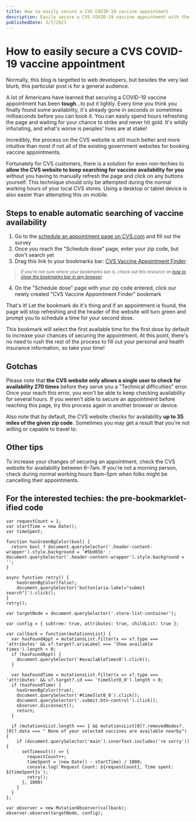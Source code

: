 ```yaml
---
title: How to easily secure a CVS COVID-19 vaccine appointment
description: Easily secure a CVS COVID-19 vaccine appointment with the press of a button.
publishedDate: 3/7/2021
---
```


# How to easily secure a CVS COVID-19 vaccine appointment

Normally, this blog is targetted to web developers, but besides the very last blurb, this particular post is for a general audience.

A lot of Americans have learned that securing a COVID-19 vaccine appointment has been **tough**...to put it lightly. Every time you think you finally found some availability, it's already gone in seconds or sometimes milliseconds before you can book it. You can easily spend hours refreshing the page and waiting for your chance to strike and never hit gold. It's wildly infuriating, and what's worse is peoples' lives are at stake!

Incredibly, the process on the CVS website is still much better and more intuitive than most if not all of the existing government websites for booking vaccine appointments.

Fortunately for CVS customers, there is a solution for even non-techies to **allow the CVS website to keep searching for vaccine availability for you** without you having to manually refresh the page and click on any buttons yourself. This technique should only be attempted during the normal working hours of your local CVS stores. Using a desktop or tablet device is also easier than attempting this on mobile.

## Steps to enable automatic searching of vaccine availability

1. Go to the <a href="https://www.cvs.com/vaccine/intake/store/cvd-schedule?icid=coronavirus-lp-vaccine-al-statetool" target="_blank" rel="noopener noreferrer">schedule an appointment page on CVS.com</a> and fill out the survey
2. Once you reach the "Schedule dose" page, enter your zip code, but don't search yet
3. Drag this link to your bookmarks bar: <a id="bookmark-icon" title="Download" onclick="return false;" class="" href="javascript:(function()%7Bvar%20requestCount%20%3D%201%3B%0Avar%20startTime%20%3D%20new%20Date()%3B%0Avar%20timeSpent%3B%0A%0Afunction%20hasGreenBgColor(bool)%20%7B%0A%20%20return%20bool%20%3F%20document.querySelector('.header-content-wrapper').style.background%20%3D%20'%235bd65b'%20%3A%20document.querySelector('.header-content-wrapper').style.background%20%3D%20''%3B%0A%7D%0A%0Aasync%20function%20retry()%20%7B%0A%20%20%20%20hasGreenBgColor(false)%3B%0A%20%20%20%20document.querySelector('button%5Baria-label%3D%22submit%20search%22%5D').click()%3B%0A%7D%0Aretry()%3B%0A%0Avar%20targetNode%20%3D%20document.querySelector('.store-list-container')%3B%0A%0Avar%20config%20%3D%20%7B%20subtree%3A%20true%2C%20attributes%3A%20true%2C%20childList%3A%20true%20%7D%3B%0A%0Avar%20callback%20%3D%20function(mutationsList)%20%7B%0A%20%20var%20hasFoundAppt%20%3D%20mutationsList.filter(x%20%3D%3E%20x%3F.type%20%3D%3D%3D%20'attributes'%20%26%26%20x%3F.target%3F.ariaLabel%20%3D%3D%3D%20'Show%20available%20times').length%20%3E%200%3B%0A%20%20if%20(hasFoundAppt)%20%7B%0A%20%20%20%20document.querySelector('%23availableTimes0').click()%3B%0A%20%20%7D%0A%0A%20%20var%20hasFoundTime%20%3D%20mutationsList.filter(x%20%3D%3E%20x%3F.type%20%3D%3D%3D%20'attributes'%20%26%26%20x%3F.target%3F.id%20%3D%3D%3D%20'timeSlot0_0').length%20%3E%200%3B%0A%20%20if%20(hasFoundTime)%20%7B%0A%20%20%20%20hasGreenBgColor(true)%3B%0A%20%20%20%20document.querySelector('%23timeSlot0_0').click()%3B%0A%20%20%20%20document.querySelector('.submit.btn-control').click()%3B%0A%20%20%20%20observer.disconnect()%3B%0A%20%20%20%20return%3B%0A%20%20%7D%0A%0A%20%20if%20(mutationsList.length%20%3D%3D%3D%201%20%26%26%20mutationsList%5B0%5D%3F.removedNodes%3F.%5B0%5D%3F.data%20%3D%3D%3D%20%22%20None%20of%20your%20selected%20vaccines%20are%20available%20nearby%22)%20%7B%0A%20%20%20%20if%20(document.querySelector('main').innerText.includes('re%20sorry'))%20%7B%0A%20%20%20%20%20%20setTimeout(()%20%3D%3E%20%7B%0A%20%20%20%20%20%20%20%20requestCount%2B%2B%3B%0A%20%20%20%20%20%20%20%20timeSpent%20%3D%20(new%20Date()%20-%20startTime)%20%2F%201000%3B%0A%20%20%20%20%20%20%20%20console.log(%60Request%20Count%3A%20%24%7BrequestCount%7D%2C%20Time%20spent%3A%20%24%7BtimeSpent%7Ds%60)%3B%0A%20%20%20%20%20%20%20%20retry()%3B%0A%20%20%20%20%20%20%7D%2C%201000)%0A%20%20%20%20%7D%0A%20%20%7D%20%0A%7D%3B%0A%0Avar%20observer%20%3D%20new%20MutationObserver(callback)%3B%0Aobserver.observe(targetNode%2C%20config)%3B%7D)()">CVS Vaccine Appointment Finder</a>. 

> <small><em>If you're not sure where your bookmarks bar is, check out this resource on [how to show the bookmarks bar in any browser](https://www.computerhope.com/issues/ch001917.htm)</em></small>

4. On the "Schedule dose" page with your zip code entered, click our newly created "CVS Vaccine Appointment Finder" bookmark

That's it! Let the bookmark do it's thing and if an appointment is found, the page will stop refreshing and the header of the website will turn green and prompt you to schedule a time for your second dose. 

This bookmark will select the first available time for the first dose by default to increase your chances of securing the appointment. At this point, there's no need to rush the rest of the process to fill out your personal and health insurance information, so take your time!

## Gotchas

Please note that **the CVS website only allows a single user to check for availability 270 times** before they serve you a "Technical difficulties" error. Once your reach this error, you won't be able to keep checking availability for several hours. If you weren't able to secure an appointment before reaching this page, try this process again in another browser or device.

Also note that by default, the CVS website checks for availability **up to 35 miles of the given zip code**. Sometimes you may get a result that you're not willing or capable to travel to.

## Other tips

To increase your changes of securing an appointment, check the CVS website for availability between 6–7am. If you're not a morning person, check during normal working hours 9am–5pm when folks might be cancelling their appointments.

## For the interested techies: the pre-bookmarklet-ified code

```
var requestCount = 1;
var startTime = new Date();
var timeSpent;

function hasGreenBgColor(bool) {
  return bool ? document.querySelector('.header-content-wrapper').style.background = '#5bd65b' : document.querySelector('.header-content-wrapper').style.background = '';
}

async function retry() {
    hasGreenBgColor(false);
    document.querySelector('button[aria-label="submit search"]').click();
}
retry();

var targetNode = document.querySelector('.store-list-container');

var config = { subtree: true, attributes: true, childList: true };

var callback = function(mutationsList) {
  var hasFoundAppt = mutationsList.filter(x => x?.type === 'attributes' && x?.target?.ariaLabel === 'Show available times').length > 0;
  if (hasFoundAppt) {
    document.querySelector('#availableTimes0').click();
  }

  var hasFoundTime = mutationsList.filter(x => x?.type === 'attributes' && x?.target?.id === 'timeSlot0_0').length > 0;
  if (hasFoundTime) {
    hasGreenBgColor(true);
    document.querySelector('#timeSlot0_0').click();
    document.querySelector('.submit.btn-control').click();
    observer.disconnect();
    return;
  }

  if (mutationsList.length === 1 && mutationsList[0]?.removedNodes?.[0]?.data === " None of your selected vaccines are available nearby") {
    if (document.querySelector('main').innerText.includes('re sorry')) {
      setTimeout(() => {
        requestCount++;
        timeSpent = (new Date() - startTime) / 1000;
        console.log(`Request Count: ${requestCount}, Time spent: ${timeSpent}s`);
        retry();
      }, 1000)
    }
  } 
};

var observer = new MutationObserver(callback);
observer.observe(targetNode, config);
```